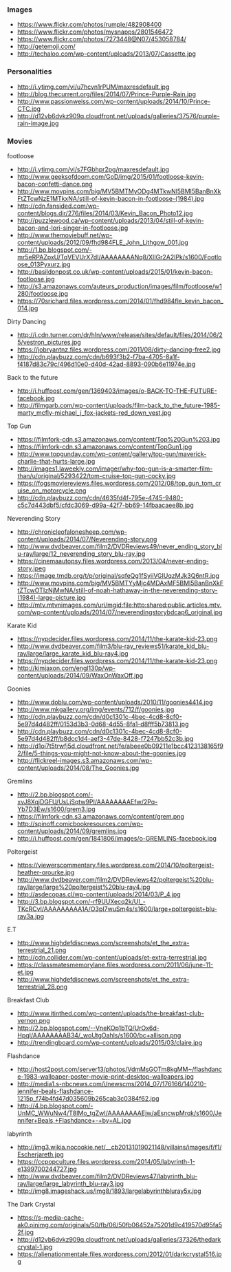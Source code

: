 ### Images

* https://www.flickr.com/photos/rumple/482908400
* https://www.flickr.com/photos/mysnapps/2801546472
* https://www.flickr.com/photos/7273448@N07/453058784/
* http://getemoji.com/
* http://techaloo.com/wp-content/uploads/2013/07/Cassette.jpg

### Personalities
* http://i.ytimg.com/vi/u7hcvn1rPUM/maxresdefault.jpg
* http://blog.thecurrent.org/files/2014/07/Prince-Purple-Rain.jpg
* http://www.passionweiss.com/wp-content/uploads/2014/10/Prince-CTC.jpg
* http://d12vb6dvkz909q.cloudfront.net/uploads/galleries/37576/purple-rain-image.jpg

### Movies
footloose
* http://i.ytimg.com/vi/s7FGbhpr2pg/maxresdefault.jpg
* http://www.geeksofdoom.com/GoD/img/2015/01/footloose-kevin-bacon-confetti-dance.png
* http://www.movpins.com/big/MV5BMTMyODg4MTkwNl5BMl5BanBnXkFtZTcwNzE1MTkxNA/still-of-kevin-bacon-in-footloose-(1984).jpg
* http://cdn.fansided.com/wp-content/blogs.dir/276/files/2014/03/Kevin_Bacon_Photo12.jpg
* http://puzzlewood.ca/wp-content/uploads/2013/04/still-of-kevin-bacon-and-lori-singer-in-footloose.jpg
* http://www.themoviebuff.net/wp-content/uploads/2012/09/fhd984FLE_John_Lithgow_001.jpg
* http://1.bp.blogspot.com/-mr5eRPAZpxU/TqVEVUrX7dI/AAAAAAAANq8/XlIGr2A2IPk/s1600/Footloose_013Pyxurz.jpg
* http://basildonpost.co.uk/wp-content/uploads/2015/01/kevin-bacon-footloose.jpg
* http://s3.amazonaws.com/auteurs_production/images/film/footloose/w1280/footloose.jpg
* https://70srichard.files.wordpress.com/2014/01/fhd984fle_kevin_bacon_014.jpg

Dirty Dancing
* http://i.cdn.turner.com/dr/hln/www/release/sites/default/files/2014/06/25/vestron_pictures.jpg
* https://jobryantnz.files.wordpress.com/2011/08/dirty-dancing-free2.jpg
* http://cdn.playbuzz.com/cdn/b693f3b2-f7ba-4705-8a1f-f4187d83c79c/496d10e0-d40d-42ad-8893-090b6e11974e.jpg

Back to the future
* http://i.huffpost.com/gen/1369403/images/o-BACK-TO-THE-FUTURE-facebook.jpg
* http://filmgarb.com/wp-content/uploads/film-back_to_the_future-1985-marty_mcfly-michael_j_fox-jackets-red_down_vest.jpg

Top Gun
* https://filmfork-cdn.s3.amazonaws.com/content/Top%20Gun%203.jpg
* https://filmfork-cdn.s3.amazonaws.com/content/TopGun1.jpg
* http://www.topgunday.com/wp-content/gallery/top-gun/maverick-charlie-that-hurts-large.jpg
* http://images1.laweekly.com/imager/why-top-gun-is-a-smarter-film-than/u/original/5293422/tom-cruise-top-gun-cocky.jpg
* https://fogsmoviereviews.files.wordpress.com/2012/08/top_gun_tom_cruise_on_motorcycle.png
* http://cdn.playbuzz.com/cdn/4635fd4f-795e-4745-9480-c5c7d443dbf5/cfdc3069-d99a-42f7-bb69-14fbaacaee8b.jpg

Neverending Story
* http://chronicleofalonesheep.com/wp-content/uploads/2014/07/Neverending-story.png
* http://www.dvdbeaver.com/film2/DVDReviews49/never_ending_story_blu-ray/large/12_neverending_story_blu-ray.jpg
* https://cinemaautopsy.files.wordpress.com/2013/04/never-ending-story.jpeg
* https://image.tmdb.org/t/p/original/sqfeQg1fSyiiVGIUqzMJk3Q6ntR.jpg
* http://www.movpins.com/big/MV5BMTYyMjc4MDAxMF5BMl5BanBnXkFtZTcwOTIzNjMwNA/still-of-noah-hathaway-in-the-neverending-story-(1984)-large-picture.jpg
* http://mtv.mtvnimages.com/uri/mgid:file:http:shared:public.articles.mtv.com/wp-content/uploads/2014/07/neverendingstorybdcap6_original.jpg

Karate Kid
* https://nypdecider.files.wordpress.com/2014/11/the-karate-kid-23.png
* http://www.dvdbeaver.com/film3/blu-ray_reviews51/karate_kid_blu-ray/large/large_karate_kid_blu-ray4.jpg
* https://nypdecider.files.wordpress.com/2014/11/the-karate-kid-23.png
* http://kimjaxon.com/engl130p/wp-content/uploads/2014/09/WaxOnWaxOff.jpg

Goonies
* http://www.doblu.com/wp-content/uploads/2010/11/goonies4414.jpg
* http://www.mkgallery.org/img/events/712/f/goonies.jpg
* http://cdn.playbuzz.com/cdn/d0c1301c-4bec-4cd8-8cf0-5e97d4d482ff/0153d3b3-0d68-4d55-8fa1-d8fff5b73813.jpg
* http://cdn.playbuzz.com/cdn/d0c1301c-4bec-4cd8-8cf0-5e97d4d482ff/b8dcc1d4-aef3-47de-8428-f7247bb52c3b.jpg
* http://d1oi7t5trwfj5d.cloudfront.net/fe/abeee0b09211e1bcc4123138165f92/file/5-things-you-might-not-know-about-the-goonies.jpg
* http://flickreel-images.s3.amazonaws.com/wp-content/uploads/2014/08/The_Goonies.jpg

Gremlins
* http://2.bp.blogspot.com/-xvJ8XqjDGFU/UsLjSqtw9PI/AAAAAAAAEfw/2Pq-Yb7D3Ew/s1600/grem3.jpg
* https://filmfork-cdn.s3.amazonaws.com/content/grem.png
* http://spinoff.comicbookresources.com/wp-content/uploads/2014/09/gremlins.jpg
* http://i.huffpost.com/gen/1841806/images/o-GREMLINS-facebook.jpg

Poltergeist
* https://viewerscommentary.files.wordpress.com/2014/10/poltergeist-heather-orourke.jpg
* http://www.dvdbeaver.com/film2/DVDReviews42/poltergeist%20blu-ray/large/large%20poltergeist%20blu-ray4.jpg
* http://asdecopas.cl/wp-content/uploads/2014/03/P_4.jpg
* http://3.bp.blogspot.com/-rf9UUXecq2k/UI_-TKcRCvI/AAAAAAAAA1A/O3pI7wuSm4s/s1600/large+poltergeist+blu-ray3a.jpg

E.T
* http://www.highdefdiscnews.com/screenshots/et_the_extra-terrestrial_21.png
* http://cdn.collider.com/wp-content/uploads/et-extra-terrestrial.jpg
* https://classmatesmemorylane.files.wordpress.com/2011/06/june-11-et.jpg
* http://www.highdefdiscnews.com/screenshots/et_the_extra-terrestrial_28.png

Breakfast Club
* http://www.itinthed.com/wp-content/uploads/the-breakfast-club-vernon.png
* http://2.bp.blogspot.com/--VneKOp1bTQ/UrOx6d-HpqI/AAAAAAAAB34/_woUtgOahls/s1600/bc+allison.png
* http://trendingboard.com/wp-content/uploads/2015/03/claire.jpg

Flashdance
* http://host2post.com/server13/photos/VdmMsGOTm8kgMM~/flashdance-1983-wallpaper-poster-movie-print-desktop-wallpapers.jpg
* http://media1.s-nbcnews.com/i/newscms/2014_07/176166/140210-jennifer-beals-flashdance-1215p_f74b4fd47d035609b265cab3c0384f62.jpg
* http://4.bp.blogspot.com/-UnMC_WWuNw4/T8lMo_tgZwI/AAAAAAAAEjw/aEsncwpMrqk/s1600/Jennifer+Beals,+Flashdance+-+by+AL.jpg

labyrinth
* http://img3.wikia.nocookie.net/__cb20131019021148/villains/images/f/f1/Escherjareth.jpg
* https://ccpopculture.files.wordpress.com/2014/05/labyrinth-1-e1399700244727.jpg
* http://www.dvdbeaver.com/film2/DVDReviews47/labyrinth_blu-ray/large/large_labyrinth_blu-ray3.jpg
* http://img8.imageshack.us/img8/1893/largelabyrinthbluray5x.jpg

The Dark Crystal
* https://s-media-cache-ak0.pinimg.com/originals/50/fb/06/50fb06452a75201d9c419570d95fa52f.jpg
* http://d12vb6dvkz909q.cloudfront.net/uploads/galleries/37326/thedarkcrystal-1.jpg
* https://alienationmentale.files.wordpress.com/2012/01/darkcrystal516.jpg
